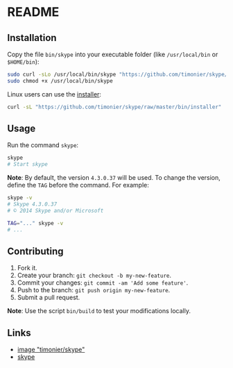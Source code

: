# README

## Installation

Copy the file `bin/skype` into your executable folder (like `/usr/local/bin` or `$HOME/bin`):

```sh
sudo curl -sLo /usr/local/bin/skype "https://github.com/timonier/skype/raw/master/bin/skype"
sudo chmod +x /usr/local/bin/skype
```

Linux users can use the [installer](https://github.com/timonier/skype/blob/master/bin/installer):

```sh
curl -sL "https://github.com/timonier/skype/raw/master/bin/installer" | sudo sh -s install
```

## Usage

Run the command `skype`:

```sh
skype
# Start skype
```

__Note__: By default, the version `4.3.0.37` will be used. To change the version, define the `TAG` before the command. For example:

```sh
skype -v
# Skype 4.3.0.37
# © 2014 Skype and/or Microsoft

TAG="..." skype -v
# ...
```

## Contributing

1. Fork it.
2. Create your branch: `git checkout -b my-new-feature`.
3. Commit your changes: `git commit -am 'Add some feature'`.
4. Push to the branch: `git push origin my-new-feature`.
5. Submit a pull request.

__Note__: Use the script `bin/build` to test your modifications locally.

## Links

* [image "timonier/skype"](https://hub.docker.com/r/timonier/skype/)
* [skype](http://www.skype.com//)
